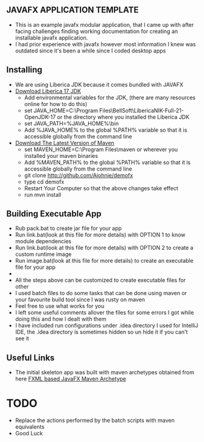 ## JAVAFX APPLICATION TEMPLATE
- This is an example javafx modular application, that I came up with after facing challenges finding working documentation for creating an installable javafx application.
- I had prior experience with javafx however most information I knew was outdated since it's been a while since I coded desktop apps 

Installing
----------
- We are using Liberica JDK because it comes bundled with JAVAFX
- [Download Liberica 17 JDK](https://bell-sw.com/pages/liberica-native-image-kit/) 
  - Add environmental variables for the JDK, (there are many resources online for how to do this)
  - set JAVA_HOME=C:\Program Files\BellSoft\LibericaNIK-Full-21-OpenJDK-17 or the directory where you installed the Liberica JDK
  - set JAVA_PATH=%JAVA_HOME%\bin
  - Add %JAVA_HOME% to the global %PATH% variable so that it is accessible globally from the command line
- [Download The Latest Version of Maven](https://maven.apache.org/download.cgi)
  - set MAVEN_HOME=C:\Program Files\maven or wherever you installed your maven binaries
  - Add %MAVEN_PATH% to the global %PATH% variable so that it is accessible globally from the command line
  - git clone http://github.com/Ajohnie/demofx
  - type cd demofx
  - Restart Your Computer so that the above changes take effect
  - run mvn install
  
Building Executable App
----------
- Rub pack.bat to create jar file for your app
- Run link.bat(look at this file for more details) with OPTION 1 to know module dependencies
- Run link.bat(look at this file for more details) with OPTION 2 to create a custom runtime image
- Run image.bat(look at this file for more details) to create an executable file for your app
- 
- All the steps above can be customized to create executable files for other
- I used batch files to do some tasks that can be done using maven or your favourite build tool since I was rusty on maven
- Feel free to use what works for you
- I left some useful comments allover the files for some errors I got while doing this and how I dealt with them
- I have included run configurations under .idea directory I used for IntelliJ IDE, the .idea directory is sometimes hidden so un hide it if you can't see it

Useful Links
----------
- The initial skeleton app was built with maven archetypes obtained from here [FXML based JavaFX Maven Archetype](https://github.com/openjfx/javafx-maven-archetypes/tree/master/javafx-archetype-fxml)


TODO
=============
- Replace the actions performed by the batch scripts with maven equivalents
- Good Luck